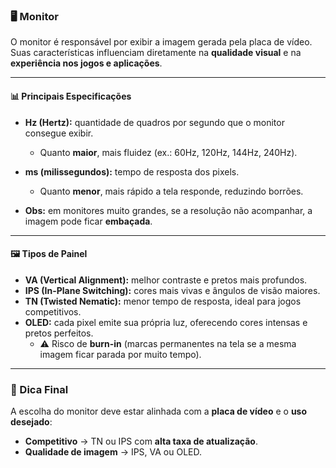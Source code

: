 ### 🖥️ Monitor

O monitor é responsável por exibir a imagem gerada pela placa de vídeo.  
Suas características influenciam diretamente na **qualidade visual** e na **experiência nos jogos e aplicações**.

---

#### 📊 Principais Especificações

- **Hz (Hertz):** quantidade de quadros por segundo que o monitor consegue exibir.  
  - Quanto **maior**, mais fluidez (ex.: 60Hz, 120Hz, 144Hz, 240Hz).  

- **ms (milissegundos):** tempo de resposta dos pixels.  
  - Quanto **menor**, mais rápido a tela responde, reduzindo borrões.  

- **Obs:** em monitores muito grandes, se a resolução não acompanhar, a imagem pode ficar **embaçada**.  

---

#### 🖼️ Tipos de Painel

- **VA (Vertical Alignment):** melhor contraste e pretos mais profundos.  
- **IPS (In-Plane Switching):** cores mais vivas e ângulos de visão maiores.  
- **TN (Twisted Nematic):** menor tempo de resposta, ideal para jogos competitivos.  
- **OLED:** cada pixel emite sua própria luz, oferecendo cores intensas e pretos perfeitos.  
  - ⚠️ Risco de **burn-in** (marcas permanentes na tela se a mesma imagem ficar parada por muito tempo).  

---

### 🎯 Dica Final
A escolha do monitor deve estar alinhada com a **placa de vídeo** e o **uso desejado**:  
- **Competitivo** → TN ou IPS com **alta taxa de atualização**.  
- **Qualidade de imagem** → IPS, VA ou OLED.  
